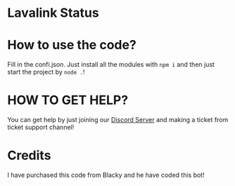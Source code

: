 # Lavalink Status

# How to use the code?
Fill in the confi.json.
Just install all the modules with `npm i` and then just start the project by `node .`!


# HOW TO GET HELP?
You can get help by just joining our [Discord Server](https://discord.gg/pxhQ7YUrTx) and making a ticket from ticket support channel!

# Credits
I have purchased this code from Blacky and he have coded this bot!
